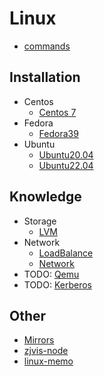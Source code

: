 # Linux
* [commands](/commands/linux/README.md)

## Installation
* Centos
  + [Centos 7](install/centos/7/README.md)
* Fedora
  + [Fedora39](install/fedora/39/README.md)
* Ubuntu
  + [Ubuntu20.04](install/ubuntu/20.04/README.md)
  + [Ubuntu22.04](install/ubuntu/22.04/README.md)

## Knowledge
* Storage
  + [LVM](basic/lvm/README.md)
* Network
  + [LoadBalance](basic/load_balance.md)
  + [Network](network/README.md)
* TODO: [Qemu](qemu/README.md)
* TODO: [Kerberos](basic/kerberos.md)

## Other
* [Mirrors](mirrors/README.md)
* [zjvis-node](other/zjvis-node.md)
* [linux-memo](other/linux-memo.md)
